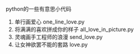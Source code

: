 python的一些有意思小代码
1. 单行画爱心  one_line_love.py
2. 将满满的喜欢拼成你的样子  all_love_in_picture.py
3. 灵魂画手工程师的浪漫   send_love.py
4. 让女神欲罢不能的套路   love.py
